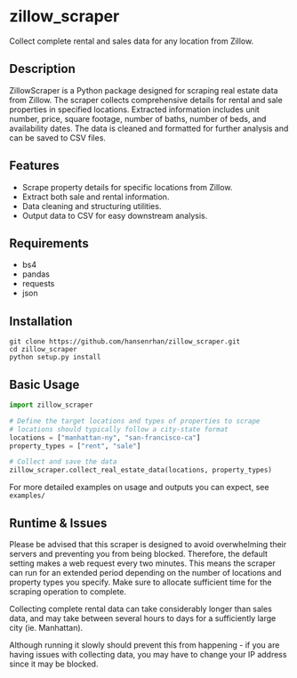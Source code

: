 # zillow_scraper
Collect complete rental and sales data for any location from Zillow.


## Description
ZillowScraper is a Python package designed for scraping real estate data from Zillow. The scraper collects comprehensive details for rental and sale properties in specified locations. Extracted information includes unit number, price, square footage, number of baths, number of beds, and availability dates. The data is cleaned and formatted for further analysis and can be saved to CSV files.

## Features
- Scrape property details for specific locations from Zillow.
- Extract both sale and rental information.
- Data cleaning and structuring utilities.
- Output data to CSV for easy downstream analysis.

## Requirements
- bs4
- pandas
- requests
- json

## Installation
```
git clone https://github.com/hansenrhan/zillow_scraper.git
cd zillow_scraper
python setup.py install
```


## Basic Usage

```Python
import zillow_scraper

# Define the target locations and types of properties to scrape
# locations should typically follow a city-state format
locations = ["manhattan-ny", "san-francisco-ca"]
property_types = ["rent", "sale"]

# Collect and save the data
zillow_scraper.collect_real_estate_data(locations, property_types)

```

For more detailed examples on usage and outputs you can expect, see ```examples/```

## Runtime & Issues
Please be advised that this scraper is designed to avoid overwhelming their servers and preventing you from being blocked. Therefore, the default setting makes a web request every two minutes. This means the scraper can run for an extended period depending on the number of locations and property types you specify. Make sure to allocate sufficient time for the scraping operation to complete. 

Collecting complete rental data can take considerably longer than sales data, and may take between several hours to days for a sufficiently large city (ie. Manhattan).

Although running it slowly should prevent this from happening - if you are having issues with collecting data, you may have to change your IP address since it may be blocked.
